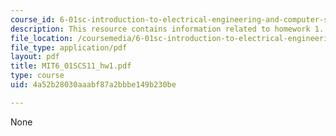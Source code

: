 ```yaml
---
course_id: 6-01sc-introduction-to-electrical-engineering-and-computer-science-i-spring-2011
description: This resource contains information related to homework 1.
file_location: /coursemedia/6-01sc-introduction-to-electrical-engineering-and-computer-science-i-spring-2011/4a52b28030aaabf87a2bbbe149b230be_MIT6_01SCS11_hw1.pdf
file_type: application/pdf
layout: pdf
title: MIT6_01SCS11_hw1.pdf
type: course
uid: 4a52b28030aaabf87a2bbbe149b230be

---
```

None